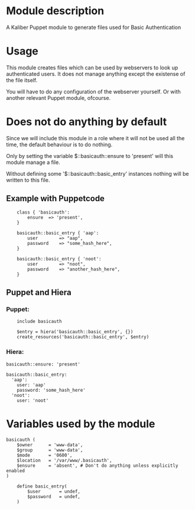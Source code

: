 # Module description
A Kaliber Puppet module to generate files used for Basic Authentication

# Usage
This module creates files which can be used by webservers to look up authenticated users. It does not manage anything except the existense of the file itself. 

You will have to do any configuration of the webserver yourself. Or with another relevant Puppet module, ofcourse. 

# Does not do anything by default
Since we will include this module in a role where it will not be used all the time, the default behaviour is to do nothing. 

Only by setting the variable $::basicauth::ensure to 'present' will this module manage a file. 

Without defining some '$::basicauth::basic_entry' instances nothing will be written to this file.

## Example with Puppetcode
````
    class { 'basicauth':
        ensure  => 'present',
    }

    basicauth::basic_entry { 'aap':
        user        => "aap",
        password    => "some_hash_here",
    }

    basicauth::basic_entry { 'noot':
        user        => "noot",
        password    => "another_hash_here",
    }
````
## Puppet and Hiera
### Puppet:
````
    include basicauth

    $entry = hiera('basicauth::basic_entry', {})
    create_resources('basicauth::basic_entry', $entry)
````
### Hiera:
````
basicauth::ensure: 'present'

basicauth::basic_entry: 
  'aap':
    user: 'aap'
    password: 'some_hash_here'
  'noot':
    user: 'noot'
````

# Variables used by the module

````
basicauth (
    $owner      = 'www-data',
    $group      = 'www-data',
    $mode       = '0600',
    $location   = '/var/www/.basicauth',
    $ensure     = 'absent', # Don't do anything unless explicitly enabled
)
````

````
    define basic_entry(
        $user       = undef,
        $password   = undef,
    ) 
````